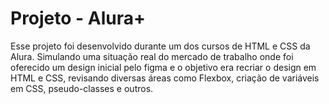 # Projeto - Alura+

Esse projeto foi desenvolvido durante um dos cursos de HTML e CSS da Alura. 
Simulando uma situação real do mercado de trabalho onde foi oferecido um design inicial pelo figma e o objetivo era recriar o design em HTML e CSS,
revisando diversas áreas como Flexbox, criação de variáveis em CSS, pseudo-classes e outros.

